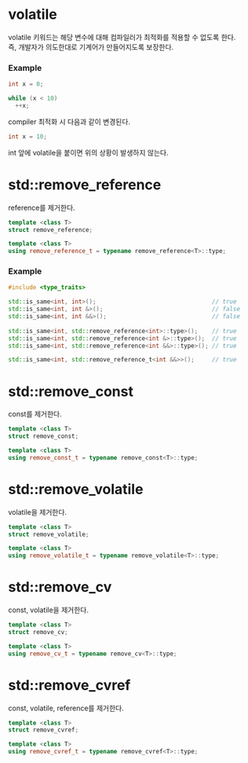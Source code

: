 # volatile

volatile 키워드는 해당 변수에 대해 컴파일러가 최적화를 적용할 수 없도록 한다.<br> 
즉, 개발자가 의도한대로 기계어가 만들어지도록 보장한다. 

### Example

``` c++
int x = 0; 

while (x < 10)
  ++x;
```
compiler 최적화 시 다음과 같이 변경된다.

``` c++
int x = 10; 
```

int 앞에 volatile을 붙이면 위의 상황이 발생하지 않는다.

# std::remove_reference

reference를 제거한다.

``` c++
template <class T>
struct remove_reference;

template <class T>
using remove_reference_t = typename remove_reference<T>::type;
```

### Example

``` c++
#include <type_traits>

std::is_same<int, int>();                                 // true
std::is_same<int, int &>();                               // false 
std::is_same<int, int &&>();                              // false
 
std::is_same<int, std::remove_reference<int>::type>();    // true
std::is_same<int, std::remove_reference<int &>::type>();  // true
std::is_same<int, std::remove_reference<int &&>::type>(); // true

std::is_same<int, std::remove_reference_t<int &&>>();     // true
```

# std::remove_const

const를 제거한다.

``` c++
template <class T>
struct remove_const;

template <class T>
using remove_const_t = typename remove_const<T>::type;
```

# std::remove_volatile

volatile을 제거한다.

``` c++
template <class T>
struct remove_volatile;

template <class T>
using remove_volatile_t = typename remove_volatile<T>::type;
```

# std::remove_cv

const, volatile을 제거한다.

``` c++
template <class T>
struct remove_cv;

template <class T>
using remove_cv_t = typename remove_cv<T>::type;
```
# std::remove_cvref

const, volatile, reference를 제거한다.

``` c++
template <class T>
struct remove_cvref;

template <class T>
using remove_cvref_t = typename remove_cvref<T>::type;
```
